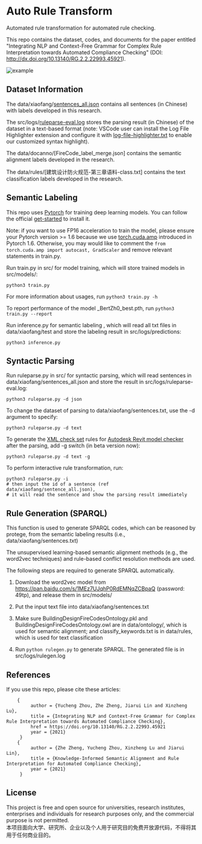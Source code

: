 # Auto Rule Transform

Automated rule transformation for automated rule checking.  

This repo contains the dataset, codes, and documents for the paper entitled "Integrating NLP and Context-Free Grammar for Complex Rule Interpretation towards Automated Compliance Checking" (DOI: http://dx.doi.org/10.13140/RG.2.2.22993.45921).  

![example](src/logs/example.jpg)




## Dataset Information
The data/xiaofang/[sentences_all.json](https://github.com/Zhou-Yucheng/auto-rule-transform/blob/main/data/xiaofang/sentences_all.json) contains all sentences (in Chinese) with labels developed in this research.  

The src/logs/[ruleparse-eval.log](https://github.com/Zhou-Yucheng/auto-rule-transform/blob/main/src/logs/ruleparse-eval.log) stores the parsing result (in Chinese) of the dataset in a text-based format (note: VSCode user can install the Log File Highlighter extension and configure it with [log-file-highlighter.txt](src/logs/log-file-highlighter.txt) to enable our customized syntax highlight).  

The data/docanno/[FireCode_label_merge.json] contains the semantic alignment labels developed in the research.

The data/rules/[建筑设计防火规范-第三章语料-class.txt] contains the text classification labels developed in the research.



## Semantic Labeling

This repo uses [Pytorch](https://pytorch.org/) for training deep learning models. You can follow the official [get-started](https://pytorch.org/get-started/locally/) to install it.

Note: if you want to use FP16 acceleration to train the model, please ensure your Pytorch version >= 1.6 because we use [torch.cuda.amp](https://pytorch.org/docs/stable/amp.html) introduced in Pytorch 1.6. Otherwise, you may would like to comment the `from torch.cuda.amp import autocast, GradScaler` and remove relevant statements in train.py.

Run train.py in src/ for model training, which will store trained models in src/models/:

  ```
python3 train.py
  ```
For more information about usages, run `python3 train.py -h`  

To report performance of the model _BertZh0_best.pth, run `python3 train.py --report`

Run inference.py for semantic labeling , which will read all txt files in data/xiaofang/test and store the labeling result in src/logs/predictions:

  ```
python3 inference.py
  ```

## Syntactic Parsing

Run ruleparse.py in src/ for syntactic parsing, which will read sentences in data/xiaofang/sentences_all.json and store the result in src/logs/ruleparse-eval.log:

  ```
python3 ruleparse.py -d json
  ```

To change the dataset of parsing to data/xiaofang/sentences.txt, use the -d argument to specify:

  ```
python3 ruleparse.py -d text
  ```

To generate the [XML check set](https://interoperability.autodesk.com/modelcheckerconfigurator/downloads/xmlschema.pdf) rules for [Autodesk Revit model checker](https://interoperability.autodesk.com/modelchecker.php) after the parsing, add -g switch (in beta version now):

  ```
python3 ruleparse.py -d text -g
  ```

To perform interactive rule transformation, run:

  ```
python3 ruleparse.py -i
# then input the id of a sentence (ref data/xiaofang/sentence_all.json),  
# it will read the sentence and show the parsing result immediately
  ```

## Rule Generation (SPARQL)

This function is used to generate SPARQL codes, which can be reasoned by protege, from the semantic labeling results (i.e., data/xiaofang/sentences.txt)

The unsupervised learning-based semantic alignment methods (e.g., the word2vec techniques) and rule-based conflict resolution methods are used.

The following steps are required to generate SPARQL automatically.

1. Download the word2vec model from https://pan.baidu.com/s/1MEz7UJqhP0RdEMNqZCBpaQ (password: 49tp), and release them in src/models/

2. Put the input text file into data/xiaofang/sentences.txt

3. Make sure BuildingDesignFireCodesOntology.pkl and BuildingDesignFireCodesOntology.owl are in data/ontology/, which is used for semantic alignment; and classify_keywords.txt is in data/rules, which is used for text classification

4. Run `python rulegen.py` to generate SPARQL. The generated file is in src/logs/rulegen.log


## References

If you use this repo, please cite these articles: 
```
    {
         author = {Yucheng Zhou, Zhe Zheng, Jiarui Lin and Xinzheng Lu},
         title = {Integrating NLP and Context-Free Grammar for Complex Rule Interpretation towards Automated Compliance Checking},   
         href = https://doi.org/10.13140/RG.2.2.22993.45921 
         year = {2021}
     }
    {
         author = {Zhe Zheng, Yucheng Zhou, Xinzheng Lu and Jiarui Lin},
         title = {Knowledge-Informed Semantic Alignment and Rule Interpretation for Automated Compliance Checking},
         year = {2021}
     }
```

## License

This project is free and open source for universities, research institutes, enterprises and individuals for research purposes only, and the commercial purpose is not permitted.  
本项目面向大学、研究所、企业以及个人用于研究目的免费开放源代码，不得将其用于任何商业目的。
